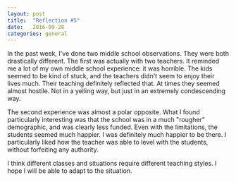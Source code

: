 ```yaml
---
layout: post
title:  "Reflection #5"
date:   2016-09-28
categories: general
---
```


In the past week, I've done two middle school observations. They were both drastically different. The first was actually with two teachers. It reminded me a lot of my own middle school experience: it was horrible. The kids seemed to be kind of stuck, and the teachers didn't seem to enjoy their lives much. Their teaching definitely reflected that. At times they seemed almost hostile. Not in a yelling way, but just in an extremely condescending way.

The second experience was almost a polar opposite. What I found particularly interesting was that the school was in a much "rougher" demographic, and was clearly less funded. Even with the limitations, the students seemed much happier. I was definitely much happier to be there. I particularly liked how the teacher was able to level with the students, without forfeiting any authority.

I think different classes and situations require different teaching styles. I hope I will be able to adapt to the situation.

